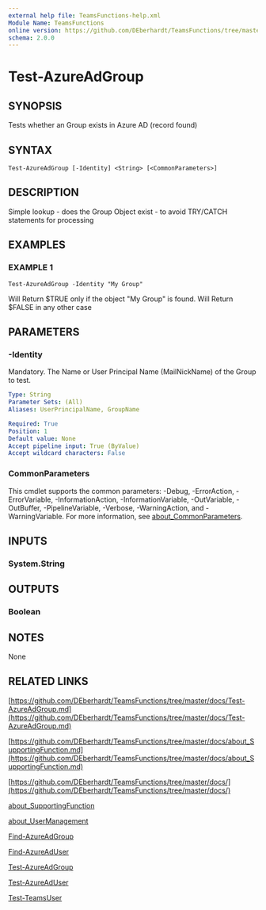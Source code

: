 ```yaml
---
external help file: TeamsFunctions-help.xml
Module Name: TeamsFunctions
online version: https://github.com/DEberhardt/TeamsFunctions/tree/master/docs/Test-AzureAdGroup.md
schema: 2.0.0
---
```


# Test-AzureAdGroup

## SYNOPSIS
Tests whether an Group exists in Azure AD (record found)

## SYNTAX

```
Test-AzureAdGroup [-Identity] <String> [<CommonParameters>]
```

## DESCRIPTION
Simple lookup - does the Group Object exist - to avoid TRY/CATCH statements for processing

## EXAMPLES

### EXAMPLE 1
```
Test-AzureAdGroup -Identity "My Group"
```

Will Return $TRUE only if the object "My Group" is found.
Will Return $FALSE in any other case

## PARAMETERS

### -Identity
Mandatory.
The Name or User Principal Name (MailNickName) of the Group to test.

```yaml
Type: String
Parameter Sets: (All)
Aliases: UserPrincipalName, GroupName

Required: True
Position: 1
Default value: None
Accept pipeline input: True (ByValue)
Accept wildcard characters: False
```

### CommonParameters
This cmdlet supports the common parameters: -Debug, -ErrorAction, -ErrorVariable, -InformationAction, -InformationVariable, -OutVariable, -OutBuffer, -PipelineVariable, -Verbose, -WarningAction, and -WarningVariable. For more information, see [about_CommonParameters](http://go.microsoft.com/fwlink/?LinkID=113216).

## INPUTS

### System.String
## OUTPUTS

### Boolean
## NOTES
None

## RELATED LINKS

[https://github.com/DEberhardt/TeamsFunctions/tree/master/docs/Test-AzureAdGroup.md](https://github.com/DEberhardt/TeamsFunctions/tree/master/docs/Test-AzureAdGroup.md)

[https://github.com/DEberhardt/TeamsFunctions/tree/master/docs/about_SupportingFunction.md](https://github.com/DEberhardt/TeamsFunctions/tree/master/docs/about_SupportingFunction.md)

[https://github.com/DEberhardt/TeamsFunctions/tree/master/docs/](https://github.com/DEberhardt/TeamsFunctions/tree/master/docs/)

[about_SupportingFunction]()

[about_UserManagement]()

[Find-AzureAdGroup]()

[Find-AzureAdUser]()

[Test-AzureAdGroup]()

[Test-AzureAdUser]()

[Test-TeamsUser]()

